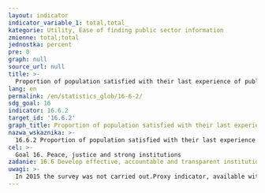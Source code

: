 ```yaml
---
layout: indicator
indicator_variable_1: total,total_
kategorie: Utility, Ease of finding public sector information
zmienne: total;total
jednostka: percent
pre: 0
graph: null
source_url: null
title: >-
  Proportion of population satisfied with their last experience of public services
lang: en
permalink: /en/statistics_glob/16-6-2/
sdg_goal: 16
indicator: 16.6.2
target_id: '16.6.2'
graph_title: Proportion of population satisfied with their last experience of public services
nazwa_wskaznika: >-
  16.6.2 Proportion of population satisfied with their last experience of public services
cel: >-
  Goal 16. Peace, justice and strong institutions
zadanie: 16.6 Develop effective, accountable and transparent institutions at all levels
uwagi: >-
  In 2015 the survey was not carried out.Proxy indicator, available within the Polish public statistics. An original indicator, adopted by the UN for monitoring target 16.6 of the 2030 Agenda is 16.6.2 Proportion of the population satisfied with their last experience of public services.
---
```


